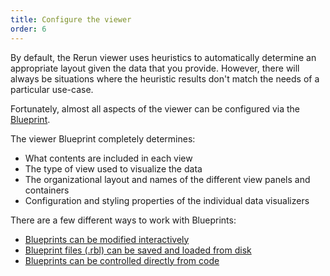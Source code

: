 ```yaml
---
title: Configure the viewer
order: 6
---
```


By default, the Rerun viewer uses heuristics to automatically determine an appropriate
layout given the data that you provide. However, there will always be situations
where the heuristic results don't match the needs of a particular use-case.

Fortunately, almost all aspects of the viewer can be configured via the [Blueprint](../reference/viewer/blueprint.md).

The viewer Blueprint completely determines:

-   What contents are included in each view
-   The type of view used to visualize the data
-   The organizational layout and names of the different view panels and containers
-   Configuration and styling properties of the individual data visualizers

There are a few different ways to work with Blueprints:

-   [Blueprints can be modified interactively](./configure-the-viewer/interactively.md)
-   [Blueprint files (.rbl) can be saved and loaded from disk](./configure-the-viewer/save-and-load.md)
-   [Blueprints can be controlled directly from code](./configure-the-viewer/through-code-tutorial.md)
